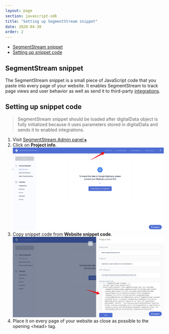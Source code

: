 ```yaml
---
layout: page
section: javascript-sdk
title: "Setting up SegmentStream snippet"
date: 2020-04-30
order: 2
---
```

<ul class="page-navigation">
  <li><a href="#snippet">SegmentStream snippet</a></li>
  <li><a href="#setting-up">Setting up snippet code</a></li>
</ul>
<!---
This page should explain in few words what is snippet code, why it should be placed on every page after the digitalData object and how to find a snippet code.
-->

## <a name="snippet"></a> SegmentStream snippet
The SegmentStream snippet is a small piece of JavaScript code that you paste into every page of your website. It enables SegmentStream to track page views and user behavior as well as send it to third-party [integrations](integrations).

## <a name="setting-up"></a> Setting up snippet code
> SegmentStream snippet should be loaded after digitalData object is fully initialized because it uses parameters stored in digitalData and sends it to enabled integrations.

1. Visit [SegmentStream Admin panel  ▸](https://admin.segmentstream.com)
2. Click on **Project info**.
![](/img/snippet.1.png)
3. Copy snippet code from **Website snippet code**.
![](/img/snippet.2.png)
4. Place it on every page of your website as close as possible to the opening &lt;head&gt; tag.